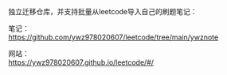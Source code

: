 独立迁移仓库，并支持批量从leetcode导入自己的刷题笔记：

笔记：  
https://github.com/ywz978020607/leetcode/tree/main/ywznote

网站：  
https://ywz978020607.github.io/leetcode/#/


